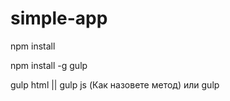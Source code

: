 # simple-app

npm install

npm install -g gulp

gulp html || gulp js (Как назовете метод) или gulp

